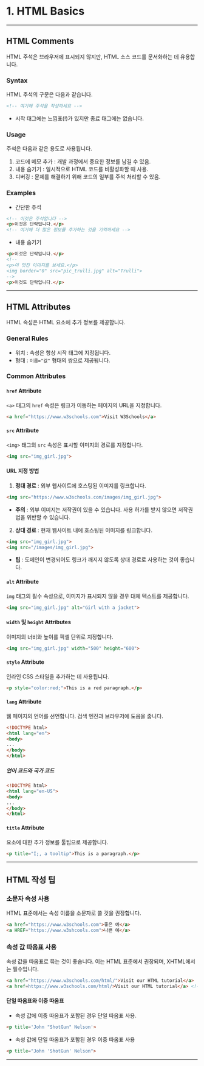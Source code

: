 # 1. HTML Basics
___
## HTML Comments
HTML 주석은 브라우저에 표시되지 않지만, HTML 소스 코드를 문서화하는 데 유용합니다.

### Syntax
HTML 주석의 구문은 다음과 같습니다.
```html
<!-- 여기에 주석을 작성하세요 -->
```
- 시작 태그에는 느낌표(!)가 있지만 종료 태그에는 없습니다.

### Usage
주석은 다음과 같은 용도로 사용됩니다.
1. 코드에 메모 추가 : 개발 과정에서 중요한 정보를 남길 수 있음.
2. 내용 숨기기 : 일시적으로 HTML 코드를 비활성화할 때 사용.
3. 디버깅 : 문제를 해결하기 위해 코드의 일부를 주석 처리할 수 있음.

### Examples
- 간단한 주석
```html
<!-- 이것은 주석입니다 -->
<p>이것은 단락입니다.</p>
<!-- 여기에 더 많은 정보를 추가하는 것을 기억하세요 -->
```

- 내용 숨기기
```HTML
<p>이것은 단락입니다.</p>
<!--
<p>이 멋진 이미지를 보세요.</p>
<img border="0" src="pic_trulli.jpg" alt="Trulli">
-->
<p>이것도 단락입니다.</p>
```
___
## HTML Attributes
HTML 속성은 HTML 요소에 추가 정보를 제공합니다.

### General Rules
- 위치 : 속성은 항상 시작 태그에 지정됩니다.
- 형태 : `이름="값"` 형태의 쌍으로 제공됩니다.

### Common Attributes
#### `href` Attribute
`<a>` 태그의 `href` 속성은 링크가 이동하는 페이지의 URL을 지정합니다.
```html
<a href="https://www.w3schools.com">Visit W3Schools</a>
```

#### `src` Attribute
`<img>` 태그의 `src` 속성은 표시할 이미지의 경로를 지정합니다.
```html
<img src="img_girl.jpg">
```

#### URL 지정 방법
1. **정대 경로** : 외부 웹사이트에 호스팅된 이미지를 링크합니다.
```html
<img src="https://www.w3schools.com/images/img_girl.jpg">
```
- **주의** : 외부 이미지는 저작권이 있을 수 있습니다. 사용 허가를 받지 않으면 저작권법을 위반할 수 있습니다.

2. **상대 경로** : 현재 웹사이트 내에 호스팅된 이미지를 링크합니다.
```html
<img src="img_girl.jpg">
<img src="/images/img_girl.jpg">
```
- **팁** : 도메인이 변경되어도 링크가 깨지지 않도록 상대 경로로 사용하는 것이 좋습니다.

#### `alt` Attribute
`img` 태그의 필수 속성으로, 이미지가 표시되지 않을 경우 대체 텍스트를 제공합니다.
```html
<img src="img_girl.jpg" alt="Girl with a jacket">
```

#### `width` 및 `height` Attributes
이미지의 너비와 높이를 픽셀 단위로 지정합니다.
```html
<img src="img_girl.jpg" width="500" height="600">
```

#### `style` Attribute
인라인 CSS 스타일을 추가하는 데 사용됩니다.
```html
<p style="color:red;">This is a red paragraph.</p>
```

#### `lang` Attribute
웹 페이지의 언어를 선언합니다. 검색 엔진과 브라우저에 도움을 줍니다.
```html
<!DOCTYPE html>
<html lang="en">
<body>
...
</body>
</html>
```

##### 언어 코드와 국가 코드
```html
<!DOCTYPE html>
<html lang="en-US">
<body>
...
</body>
</html>
```

#### `title` Attribute
요소에 대한 추가 정보를 툴팁으로 제공합니다.
```html
<p title="I;, a tooltip">This is a paragraph.</p>
```
___
## HTML 작성 팁
### 소문자 속성 사용
HTML 표준에서는 속성 이름을 소문자로 쓸 것을 권장합니다.
```html
<a href="https://www.w3schools.com">좋은 예</a>
<a HREF="https://www.w3shcools.com">나쁜 예</a>
```

### 속성 값 따옴표 사용
속성 값을 따옴표로 묶는 것이 좋습니다. 이는 HTML 표준에서 권장되며, XHTML에서는 필수입니다.
```html
<a href="https://www.w3schools.com/html/">Visit our HTML tutorial</a>
<a href=https://www.w3schools.com/html/>Visit our HTML tutorial</a> <!-- 잘못된 예-->
```

#### 단일 따옴표와 이중 따옴표
- 속성 값에 이중 따옴표가 포함된 경우 단일 따옴표 사용.
```html
<p title='John "ShotGun" Nelson'>
```

- 속성 값에 단일 따옴표가 포함된 경우 이중 따옴표 사용
```html
<p title="John 'ShotGun' Nelson">
```
___
